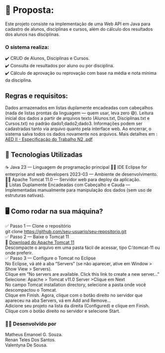 # 📝 Proposta:        
Este projeto consiste na implementação de uma Web API em Java para cadastro de alunos, disciplinas e cursos, além do cálculo dos resultados dos alunos nas disciplinas.        

### O sistema realiza:        
✔️ CRUD de Alunos, Disciplinas e Cursos.        
✔️ Consulta de resultados por aluno ou por disciplina.        
✔️ Cálculo de aprovação ou reprovação com base na média e nota mínima da disciplina.        

## Regras e requisitos:        
Dados armazenados em listas duplamente encadeadas com cabeçalhos (nada de listas prontas da linguagem — quem usar, leva zero 😅).
Leitura inicial dos dados a partir de arquivos texto (Alunos.txt, Disciplinas.txt e Cursos.txt) no padrão dado1;dado2;dado3.
Informações podem ser cadastradas tanto via arquivo quanto pela interface web.
Ao encerrar, o sistema salva todos os dados novamente nos arquivos.
Mais detalhes em : [AED II - Especificação do Trabalho N2 .pdf](https://github.com/user-attachments/files/20473606/AED.II.-.Especificacao.do.Trabalho.N2.pdf)        
        
## 🔧 Tecnologias Utilizadas        
☕ Java 23 — Linguagem de programação principal
🐱‍💻 IDE Eclipse for enterprise and web developers 2023-03 — Ambiente de desenvolvimento.        
🐱‍🏍 Apache Tomcat 11.0 — Servidor web para deploy da aplicação.        
🔄 Listas Duplamente Encadeadas com Cabeçalho e Cauda — Implementadas manualmente para manipulação dos dados (sem uso de estruturas nativas).                

## 🖥️ Como rodar na sua máquina?        
✅ Passo 1 — Clone o repositório            
git clone https://github.com/seu-usuario/seu-repositorio.git        
✅ Passo 2 — Baixe o Tomcat 11        
🔗 [Download do Apache Tomcat 11](https://dlcdn.apache.org/tomcat/tomcat-11/v11.0.7/bin/apache-tomcat-11.0.7.zip)        
Descompacte o arquivo em uma pasta fácil de acessar, tipo C:\tomcat-11 ou onde preferir.        
✅ Passo 3 — Configure o Tomcat no Eclipse        
No Eclipse, vá até a aba “Servers” (se não aparecer, ative em Window > Show View > Servers).        
Clique em “No servers are available. Click this link to create a new server...”        
Selecione: Apache > Tomcat v11.0 Server >Clique em Next        
No campo Tomcat installation directory, selecione a pasta onde você descompactou o Tomcat.        
Clique em Finish.
Agora, clique com o botão direito no servidor que apareceu na aba Servers, vá em Add and Remove...        
Adicione seu projeto na lista da direita (Configured) e clique em Finish.
Clique com o botão direito no servidor e selecione Start.

### 👨‍💻 Desenvolvido por
Matheus Emanoel G. Souza.        
Renan Teles Dos Santos.        
Valentyna De Sousa.
